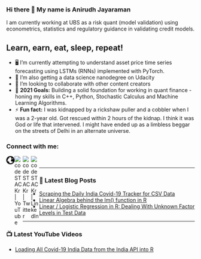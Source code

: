 ### Hi there 👋 My name is Anirudh Jayaraman
I am currently working at UBS as a risk quant (model validation) using econometrics, statistics and regulatory guidance in validating credit models.

## Learn, earn, eat, sleep, repeat! 
- 🖥 I’m currently attempting to understand asset price time series forecasting using LSTMs (RNNs) implemented with PyTorch.
- 🌱 I’m also getting a data science nanodegree on Udacity
- 👯 I’m looking to collaborate with other content creators
- 🥅 **2021 Goals:** Building a solid foundation for working in quant finance - honing my skills in C++, Python, Stochastic Calculus and Machine Learning Algorithms.
- ⚡ **Fun fact:** I was kidnapped by a rickshaw puller and a cobbler when I was a 2-year old. Got rescued within 2 hours of the kidnap. I think it was God or life that intervened. I might have ended up as a limbless beggar on the streets of Delhi in an alternate universe.

### Connect with me:

[<img align="left" alt="codeSTACKr.com" width="22px" src="https://raw.githubusercontent.com/iconic/open-iconic/master/svg/globe.svg" />][website]
[<img align="left" alt="codeSTACKr | YouTube" width="22px" src="https://cdn.jsdelivr.net/npm/simple-icons@v3/icons/youtube.svg" />][youtube]
[<img align="left" alt="codeSTACKr | Twitter" width="22px" src="https://cdn.jsdelivr.net/npm/simple-icons@v3/icons/twitter.svg" />][twitter]
[<img align="left" alt="codeSTACKr | LinkedIn" width="22px" src="https://cdn.jsdelivr.net/npm/simple-icons@v3/icons/linkedin.svg" />][linkedin]

<br />

---

### 📕 Latest Blog Posts
<!-- BLOG-POST-LIST:START -->
- [Scraping the Daily India Covid-19 Tracker for CSV Data](https://pythonandr.com/2020/05/10/scraping-the-daily-india-covid-19-tracker-for-csv-data/)
- [Linear Algebra behind the lm() function in R](https://pythonandr.com/2019/11/12/linear-algebra-behind-the-lm-function-in-r/)
- [Linear / Logistic Regression in R: Dealing With Unknown Factor Levels in Test Data](https://pythonandr.com/2017/10/08/linear-logistic-regression-in-r-dealing-with-unknown-factor-levels-in-test-data/)

<!-- BLOG-POST-LIST:END -->

---
### 📺 Latest YouTube Videos
<!-- YOUTUBE:START -->
- [Loading All Covid-19 India Data from the India API into R](https://www.youtube.com/watch?v=5wq_vu48Ccc)

<!-- YOUTUBE:END -->

<!--
**anirudhjayaraman/anirudhjayaraman** is a ✨ _special_ ✨ repository because its `README.md` (this file) appears on your GitHub profile.

Here are some ideas to get you started:

- 🔭 I’m currently working on ...
- 🌱 I’m currently learning ...
- 👯 I’m looking to collaborate on ...
- 🤔 I’m looking for help with ...
- 💬 Ask me about ...
- 📫 How to reach me: ...
- 😄 Pronouns: ...
- ⚡ Fun fact: ...
-->

[website]: https://pythonandr.com
[twitter]: https://twitter.com/anirudhjay
[youtube]: https://youtube.com/anirudhjay
[linkedin]: https://linkedin.com/in/anirudhjay
